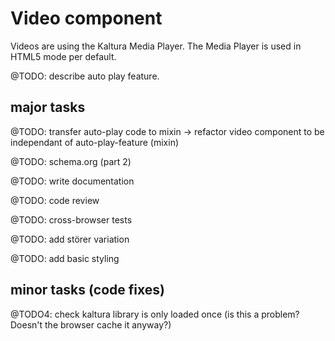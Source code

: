 # Video component

Videos are using the Kaltura Media Player. The Media Player is used in HTML5 mode per default.

@TODO: describe auto play feature.

## major tasks

@TODO: transfer auto-play code to mixin -> refactor video component to be independant of auto-play-feature (mixin)

@TODO: schema.org (part 2)

@TODO: write documentation

@TODO: code review

@TODO: cross-browser tests

@TODO: add störer variation

@TODO: add basic styling

## minor tasks (code fixes)

@TODO4: check kaltura library is only loaded once (is this a problem? Doesn't the browser cache it anyway?)

